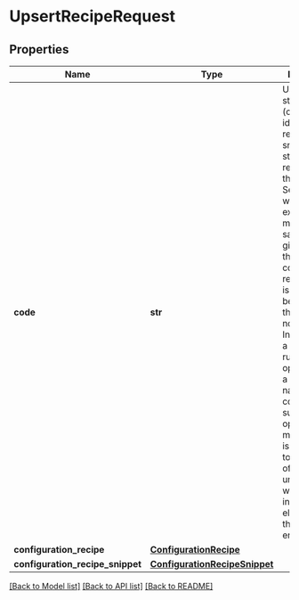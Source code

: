 # UpsertRecipeRequest

## Properties
Name | Type | Description | Notes
------------ | ------------- | ------------- | -------------
**code** | **str** | User given string name (code) to identify the recipe or snippet for storage in and retrieval from the data store.  Sensibly it would be expected to match the same code given inside the configuration recipe, if that is the element being stored,  though this is not enforced. In the case of a snippet for rules or options, again a sensible naming convention such as options_...  or marketrules_... is advocated to aid in ease of understanding when included elsewhere though not enforced. | 
**configuration_recipe** | [**ConfigurationRecipe**](ConfigurationRecipe.md) |  | [optional] 
**configuration_recipe_snippet** | [**ConfigurationRecipeSnippet**](ConfigurationRecipeSnippet.md) |  | [optional] 

[[Back to Model list]](../README.md#documentation-for-models) [[Back to API list]](../README.md#documentation-for-api-endpoints) [[Back to README]](../README.md)


